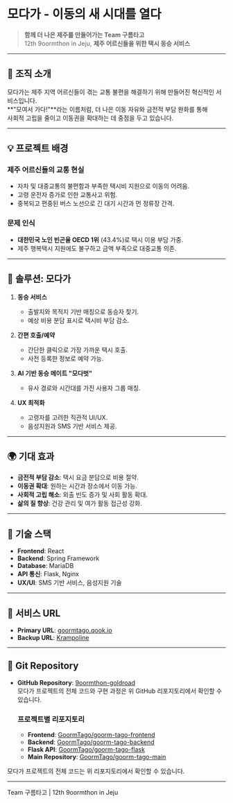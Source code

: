 # 모다가 - 이동의 새 시대를 열다

> **함께 더 나은 제주를 만들어가는 Team 구름타고**  
> 12th 9oormthon in Jeju, **제주 어르신들을 위한 택시 동승 서비스**

---

## 🌟 조직 소개

모다가는 제주 지역 어르신들이 겪는 교통 불편을 해결하기 위해 만들어진 혁신적인 서비스입니다.  
**"모여서 가다!"**라는 이름처럼, 더 나은 이동 자유와 금전적 부담 완화를 통해  
사회적 고립을 줄이고 이동권을 확대하는 데 중점을 두고 있습니다.

---

## 💡 프로젝트 배경

### 제주 어르신들의 교통 현실
- 자차 및 대중교통의 불편함과 부족한 택시비 지원으로 이동의 어려움.
- 고령 운전자 증가로 인한 교통사고 위험.
- 중복되고 편중된 버스 노선으로 긴 대기 시간과 먼 정류장 간격.

### 문제 인식
- **대한민국 노인 빈곤율 OECD 1위** (43.4%)로 택시 이용 부담 가중.
- 제주 행복택시 지원에도 불구하고 금액 부족으로 대중교통 의존.

---

## 🚀 솔루션: 모다가

1. **동승 서비스**  
   - 출발지와 목적지 기반 매칭으로 동승자 찾기.
   - 예상 비용 분담 표시로 택시비 부담 감소.

2. **간편 호출/예약**  
   - 간단한 클릭으로 가장 가까운 택시 호출.
   - 사전 등록한 정보로 예약 가능.

3. **AI 기반 동승 메이트 "모다벗"**  
   - 유사 경로와 시간대를 가진 사용자 그룹 매칭.

4. **UX 최적화**  
   - 고령자를 고려한 직관적 UI/UX.
   - 음성지원과 SMS 기반 서비스 제공.

---

## 🌍 기대 효과

- **금전적 부담 감소**: 택시 요금 분담으로 비용 절약.
- **이동권 확대**: 원하는 시간과 장소에서 이동 가능.
- **사회적 고립 해소**: 외출 빈도 증가 및 사회 활동 확대.
- **삶의 질 향상**: 건강 관리 및 여가 활동 접근성 강화.

---

## 🔧 기술 스택

- **Frontend**: React
- **Backend**: Spring Framework
- **Database**: MariaDB
- **API 통신**: Flask, Nginx
- **UX/UI**: SMS 기반 서비스, 음성지원 기술

---

## 🔗 서비스 URL

- **Primary URL**: [goormtago.qook.io](http://goormtago.qook.io)  
- **Backup URL**: [Krampoline](https://k28f46a14160fa.user-app.krampoline.com/)

---

## 📂 Git Repository

- **GitHub Repository**: [9oormthon-goldroad](https://github.com/goldroad)  
  모다가 프로젝트의 전체 코드와 구현 과정은 위 GitHub 리포지토리에서 확인할 수 있습니다.

  ### 프로젝트별 리포지토리
    - **Frontend**: [GoormTago/goorm-tago-frontend](https://github.com/GoormTago/goorm-tago-frontend.git)  
    - **Backend**: [GoormTago/goorm-tago-backend](https://github.com/GoormTago/goorm-tago-backend.git)  
    - **Flask API**: [GoormTago/goorm-tago-flask](https://github.com/GoormTago/goorm-tago-flask.git)  
    - **Main Repository**: [GoormTago/goorm-tago-main](https://github.com/GoormTago/goorm-tago-main.git)  

모다가 프로젝트의 전체 코드는 위 리포지토리에서 확인할 수 있습니다.


---

Team 구름타고 | 12th 9oormthon in Jeju
